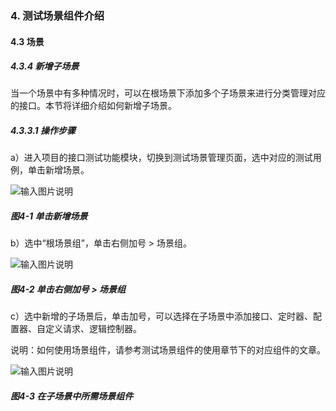 ### 4. 测试场景组件介绍

#### 4.3 场景

##### 4.3.4 新增子场景

当一个场景中有多种情况时，可以在根场景下添加多个子场景来进行分类管理对应的接口。本节将详细介绍如何新增子场景。

##### 4.3.3.1 操作步骤

a）进入项目的接口测试功能模块，切换到测试场景管理页面，选中对应的测试用例，单击新增场景。

![输入图片说明](../../../images/SoFlu%E5%85%A8%E8%87%AA%E5%8A%A8%E6%B5%8B%E8%AF%95%E5%B9%B3%E5%8F%B0%E6%95%99%E7%A8%8B/4.%20%E6%B5%8B%E8%AF%95%E5%9C%BA%E6%99%AF%E7%BB%84%E4%BB%B6%E4%BB%8B%E7%BB%8D/3.%20%E5%9C%BA%E6%99%AF/4-1.png)

##### 图4-1 单击新增场景

b）选中“根场景组”，单击右侧加号 > 场景组。

![输入图片说明](../../../images/SoFlu%E5%85%A8%E8%87%AA%E5%8A%A8%E6%B5%8B%E8%AF%95%E5%B9%B3%E5%8F%B0%E6%95%99%E7%A8%8B/4.%20%E6%B5%8B%E8%AF%95%E5%9C%BA%E6%99%AF%E7%BB%84%E4%BB%B6%E4%BB%8B%E7%BB%8D/3.%20%E5%9C%BA%E6%99%AF/4-2.png)

##### 图4-2 单击右侧加号 > 场景组

c）选中新增的子场景后，单击加号，可以选择在子场景中添加接口、定时器、配置器、自定义请求、逻辑控制器。

说明：如何使用场景组件，请参考测试场景组件的使用章节下的对应组件的文章。

![输入图片说明](../../../images/SoFlu%E5%85%A8%E8%87%AA%E5%8A%A8%E6%B5%8B%E8%AF%95%E5%B9%B3%E5%8F%B0%E6%95%99%E7%A8%8B/4.%20%E6%B5%8B%E8%AF%95%E5%9C%BA%E6%99%AF%E7%BB%84%E4%BB%B6%E4%BB%8B%E7%BB%8D/3.%20%E5%9C%BA%E6%99%AF/4-3.png)

##### 图4-3 在子场景中所需场景组件

